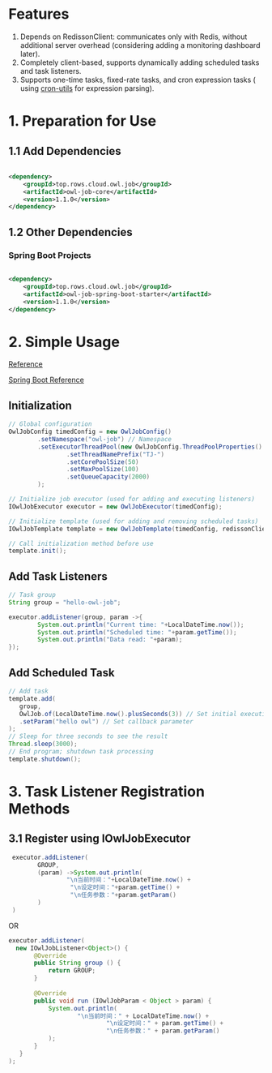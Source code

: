 # Features

1. Depends on RedissonClient: communicates only with Redis, without additional server overhead (considering adding a
   monitoring dashboard later).
2. Completely client-based, supports dynamically adding scheduled tasks and task listeners.
3. Supports one-time tasks, fixed-rate tasks, and cron expression tasks (
   using [cron-utils](https://github.com/jmrozanec/cron-utils) for expression parsing).

# 1. Preparation for Use

## 1.1 Add Dependencies

```xml

<dependency>
    <groupId>top.rows.cloud.owl.job</groupId>
    <artifactId>owl-job-core</artifactId>
    <version>1.1.0</version>
</dependency>
```

## 1.2 Other Dependencies

### Spring Boot Projects

```xml

<dependency>
    <groupId>top.rows.cloud.owl.job</groupId>
    <artifactId>owl-job-spring-boot-starter</artifactId>
    <version>1.1.0</version>
</dependency>
```

# 2. Simple Usage

[Reference](/owl-job-core/src/test/java/top/rows/cloud/owl/job/core)

[Spring Boot Reference](/owl-job-spring-boot-starter/src/test/java/top/rows/cloud/owl/job/spring)

## Initialization

```java
// Global configuration
OwlJobConfig timedConfig = new OwlJobConfig()
        .setNamespace("owl-job") // Namespace
        .setExecutorThreadPool(new OwlJobConfig.ThreadPoolProperties()
                .setThreadNamePrefix("TJ-")
                .setCorePoolSize(50)
                .setMaxPoolSize(100)
                .setQueueCapacity(2000)
        );

// Initialize job executor (used for adding and executing listeners)
IOwlJobExecutor executor = new OwlJobExecutor(timedConfig);

// Initialize template (used for adding and removing scheduled tasks)
IOwlJobTemplate template = new OwlJobTemplate(timedConfig, redissonClient, executor);

// Call initialization method before use
template.init();
```

## Add Task Listeners

```java
// Task group
String group = "hello-owl-job";

executor.addListener(group, param ->{
        System.out.println("Current time: "+LocalDateTime.now());
        System.out.println("Scheduled time: "+param.getTime());
        System.out.println("Data read: "+param);
});
```

## Add Scheduled Task

```java
// Add task
template.add(
   group,
   OwlJob.of(LocalDateTime.now().plusSeconds(3)) // Set initial execution time (current time plus three seconds)
   .setParam("hello owl") // Set callback parameter
);
// Sleep for three seconds to see the result
Thread.sleep(3000);
// End program; shutdown task processing
template.shutdown();
```

# 3. Task Listener Registration Methods

## 3.1 Register using IOwlJobExecutor

```java
 executor.addListener(
        GROUP,
        (param) ->System.out.println(
                "\n当前时间："+LocalDateTime.now() +
                 "\n设定时间："+param.getTime() +
                 "\n任务参数："+param.getParam()
        )
 )
```

OR

```java
executor.addListener(
  new IOwlJobListener<Object>() {
       @Override
       public String group () {
           return GROUP;
       }
   
       @Override
       public void run (IOwlJobParam < Object > param) {
           System.out.println(
                   "\n当前时间：" + LocalDateTime.now() +
                           "\n设定时间：" + param.getTime() +
                           "\n任务参数：" + param.getParam()
           );
       }
   }
);
```
